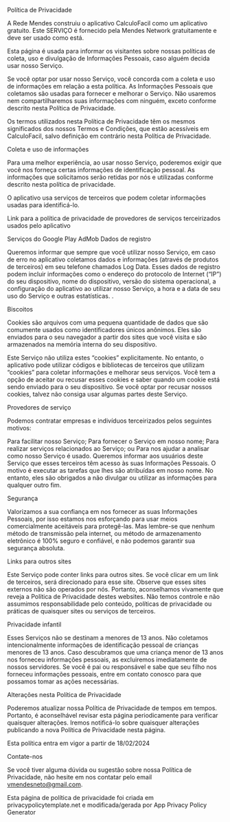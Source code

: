 Política de Privacidade

A Rede Mendes construiu o aplicativo CalculoFacil como um aplicativo gratuito. Este SERVIÇO é fornecido pela Mendes Network gratuitamente e deve ser usado como está.

Esta página é usada para informar os visitantes sobre nossas políticas de coleta, uso e divulgação de Informações Pessoais, caso alguém decida usar nosso Serviço.

Se você optar por usar nosso Serviço, você concorda com a coleta e uso de informações em relação a esta política. As Informações Pessoais que coletamos são usadas para fornecer e melhorar o Serviço. Não usaremos nem compartilharemos suas informações com ninguém, exceto conforme descrito nesta Política de Privacidade.

Os termos utilizados nesta Política de Privacidade têm os mesmos significados dos nossos Termos e Condições, que estão acessíveis em CalculoFacil, salvo definição em contrário nesta Política de Privacidade.

Coleta e uso de informações

Para uma melhor experiência, ao usar nosso Serviço, poderemos exigir que você nos forneça certas informações de identificação pessoal. As informações que solicitamos serão retidas por nós e utilizadas conforme descrito nesta política de privacidade.

O aplicativo usa serviços de terceiros que podem coletar informações usadas para identificá-lo.

Link para a política de privacidade de provedores de serviços terceirizados usados pelo aplicativo

Serviços do Google Play AdMob Dados de registro

Queremos informar que sempre que você utilizar nosso Serviço, em caso de erro no aplicativo coletamos dados e informações (através de produtos de terceiros) em seu telefone chamados Log Data. Esses dados de registro podem incluir informações como o endereço do protocolo de Internet (“IP”) do seu dispositivo, nome do dispositivo, versão do sistema operacional, a configuração do aplicativo ao utilizar nosso Serviço, a hora e a data de seu uso do Serviço e outras estatísticas. .

Biscoitos

Cookies são arquivos com uma pequena quantidade de dados que são comumente usados como identificadores únicos anônimos. Eles são enviados para o seu navegador a partir dos sites que você visita e são armazenados na memória interna do seu dispositivo.

Este Serviço não utiliza estes “cookies” explicitamente. No entanto, o aplicativo pode utilizar códigos e bibliotecas de terceiros que utilizam “cookies” para coletar informações e melhorar seus serviços. Você tem a opção de aceitar ou recusar esses cookies e saber quando um cookie está sendo enviado para o seu dispositivo. Se você optar por recusar nossos cookies, talvez não consiga usar algumas partes deste Serviço.

Provedores de serviço

Podemos contratar empresas e indivíduos terceirizados pelos seguintes motivos:

Para facilitar nosso Serviço; Para fornecer o Serviço em nosso nome; Para realizar serviços relacionados ao Serviço; ou Para nos ajudar a analisar como nosso Serviço é usado. Queremos informar aos usuários deste Serviço que esses terceiros têm acesso às suas Informações Pessoais. O motivo é executar as tarefas que lhes são atribuídas em nosso nome. No entanto, eles são obrigados a não divulgar ou utilizar as informações para qualquer outro fim.

Segurança

Valorizamos a sua confiança em nos fornecer as suas Informações Pessoais, por isso estamos nos esforçando para usar meios comercialmente aceitáveis para protegê-las. Mas lembre-se que nenhum método de transmissão pela internet, ou método de armazenamento eletrônico é 100% seguro e confiável, e não podemos garantir sua segurança absoluta.

Links para outros sites

Este Serviço pode conter links para outros sites. Se você clicar em um link de terceiros, será direcionado para esse site. Observe que esses sites externos não são operados por nós. Portanto, aconselhamos vivamente que reveja a Política de Privacidade destes websites. Não temos controle e não assumimos responsabilidade pelo conteúdo, políticas de privacidade ou práticas de quaisquer sites ou serviços de terceiros.

Privacidade infantil

Esses Serviços não se destinam a menores de 13 anos. Não coletamos intencionalmente informações de identificação pessoal de crianças menores de 13 anos. Caso descubramos que uma criança menor de 13 anos nos forneceu informações pessoais, as excluiremos imediatamente de nossos servidores. Se você é pai ou responsável e sabe que seu filho nos forneceu informações pessoais, entre em contato conosco para que possamos tomar as ações necessárias.

Alterações nesta Política de Privacidade

Poderemos atualizar nossa Política de Privacidade de tempos em tempos. Portanto, é aconselhável revisar esta página periodicamente para verificar quaisquer alterações. Iremos notificá-lo sobre quaisquer alterações publicando a nova Política de Privacidade nesta página.

Esta política entra em vigor a partir de 18/02/2024

Contate-nos

Se você tiver alguma dúvida ou sugestão sobre nossa Política de Privacidade, não hesite em nos contatar pelo email vmendesneto@gmail.com.

Esta página de política de privacidade foi criada em privacypolicytemplate.net e modificada/gerada por App Privacy Policy Generator
